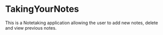 # TakingYourNotes
This is a Notetaking application allowing the user to add new notes, delete and view previous notes.

